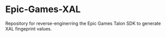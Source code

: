 # Epic-Games-XAL
Repository for reverse-enginerring the Epic Games Talon SDK to generate XAL fingeprint values.
